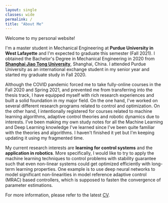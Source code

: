```yaml
---
layout: single
classes: wide
permalink: /
title: "About Me"
---
```


Welcome to my personal website!

I'm a master student in Mechanical Engineering  at **Purdue University in West Lafayette** and I'm expected to graduate this semester (Fall 2021). I obtained the Bachelor's Degree in Mechanical Engineering in 2020 from **[Shanghai Jiao Tong University](https://en.sjtu.edu.cn/)**, Shanghai, China. I attended Purdue University as an international exchange student in my senior year and started my graduate study in Fall 2020. 

Although the COVID pandemic forced me to take fully-online courses in the Fall 2020 and Spring 2021, and prevented me from transferring into the thesis track, I have equipped myself with rich research experiences and built a solid foundation in my major field. On the one hand, I've worked on several different research programs related to control and optimization. On the other hand, I intentionally registered for courses related to machine learning algorithms, adaptive control theories and robotic dynamics due to interests.  I've been making my own study notes for all the Machine Learning and Deep Learning knowledge I've learned since I've been quite familiar with the theories and algorithms. I haven't finished it yet but I'm keeping updating it using my fragmented time.

My current research interests are **learning for control systems** and the **application in robotics**. More specifically, I would like to try to apply the machine learning techniques to control problems with stability guarantee such that even non-linear systems could get optimized efficiently with long-term learning properties.  One example is to use deep neural networks to  model significant non-linearities in model reference adaptive control (MRAC) based controllers, which is supposed to fasten the convergence of parameter estimations.

For more information, please refer to the latest [CV](https://knoero.github.io/files/CV.pdf).
